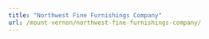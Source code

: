 ```yaml
---
title: "Northwest Fine Furnishings Company"
url: /mount-vernon/northwest-fine-furnishings-company/
---
```


